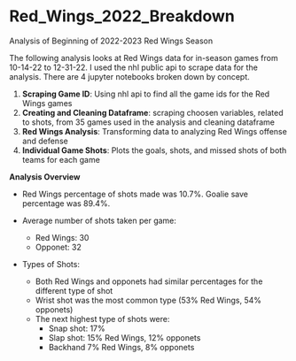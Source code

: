 # Red_Wings_2022_Breakdown
Analysis of Beginning of 2022-2023 Red Wings Season

The following analysis looks at Red Wings data for in-season games from 10-14-22 to 12-31-22. I used the nhl public api to scrape data for the analysis. There are 4 jupyter notebooks broken down by concept.
1. **Scraping Game ID**: Using nhl api to find all the game ids for the Red Wings games 
2. **Creating and Cleaning Dataframe**: scraping choosen variables, related to shots, from 35 games used in the analysis and cleaning dataframe 
3. **Red Wings Analysis**: Transforming data to analyzing Red Wings offense and defense 
4. **Individual Game Shots**: Plots the goals, shots, and missed shots of both teams for each game 

**Analysis Overview**
* Red Wings percentage of shots made was 10.7%. Goalie save percentage was 89.4%.  
* Average number of shots taken per game: 
  + Red Wings: 30
  + Opponet: 32

* Types of Shots: 
  + Both Red Wings and opponets had similar percentages for the different type of shot
  + Wrist shot was the most common type (53% Red Wings, 54% opponets)
  + The next highest type of shots were: 
      + Snap shot: 17% 
      + Slap shot: 15% Red Wings, 12% opponets
      + Backhand 7% Red Wings, 8% opponets
